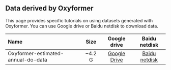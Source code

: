 ## Data derived by Oxyformer
This page provides specific tutorials on using datasets generated with Oxyformer. You can use Google drive or Baidu netdisk to download data. 

| Name          | Size |  Google drive |                    Baidu netdisk                    |
| :---------------- | :--------------------: | :----------------------------------------------------------: | :----------------------------------------------------------: |
|Oxyformer-estimated-annual-do-data|~4.2 G|[Google Drive](https://drive.google.com/file/d/1YGd_J6QT3f-0CnnVcDJpkOG5t3JnTzvU/view?usp=drive_link)|[Baidu netdisk](https://pan.baidu.com/s/1TfxJLOWH5jIN9RuTj6fpgw)|
